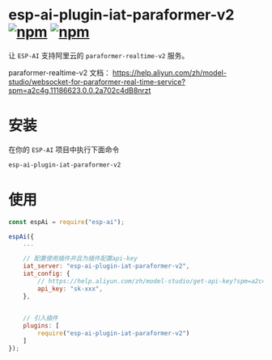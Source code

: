 # esp-ai-plugin-iat-paraformer-v2 [![npm](https://img.shields.io/npm/v/esp-ai-plugin-iat-paraformer-v2.svg)](https://www.npmjs.com/package/esp-ai-plugin-iat-paraformer-v2) [![npm](https://img.shields.io/npm/dm/esp-ai-plugin-iat-paraformer-v2.svg?style=flat)](https://www.npmjs.com/package/esp-ai-plugin-iat-paraformer-v2)

让 `ESP-AI` 支持阿里云的 `paraformer-realtime-v2` 服务。

paraformer-realtime-v2 文档： https://help.aliyun.com/zh/model-studio/websocket-for-paraformer-real-time-service?spm=a2c4g.11186623.0.0.2a702c4dB8nrzt

# 安装
在你的 `ESP-AI` 项目中执行下面命令
```bash
esp-ai-plugin-iat-paraformer-v2
```

# 使用 
```js
const espAi = require("esp-ai"); 

espAi({
    ... 

    // 配置使用插件并且为插件配置api-key
    iat_server: "esp-ai-plugin-iat-paraformer-v2",
    iat_config: { 
        // https://help.aliyun.com/zh/model-studio/get-api-key?spm=a2c4g.11186623.0.0.2de054e0qf2WWm
        api_key: "sk-xxx",
    },

    
    // 引入插件
    plugins: [ 
        require("esp-ai-plugin-iat-paraformer-v2")
    ]
});
```
 